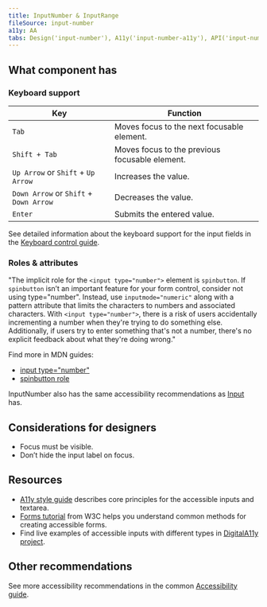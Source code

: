 ```yaml
---
title: InputNumber & InputRange
fileSource: input-number
a11y: AA
tabs: Design('input-number'), A11y('input-number-a11y'), API('input-number-api'), Example('input-number-code'), Changelog('input-number-changelog')
---
```


## What component has

### Keyboard support

| Key                              | Function                                       |
| -------------------------------- | ---------------------------------------------- |
| `Tab`                            | Moves focus to the next focusable element.     |
| `Shift + Tab`                    | Moves focus to the previous focusable element. |
| `Up Arrow` or `Shift` + `Up Arrow`     | Increases the value.                           |
| `Down Arrow` or `Shift` + `Down Arrow` | Decreases the value.                           |
| `Enter`                          | Submits the entered value.                     |

See detailed information about the keyboard support for the input fields in the [Keyboard control guide](/core-principles/a11y/a11y-keyboard#input_i_textarea).

### Roles & attributes

"The implicit role for the `<input type="number">` element is `spinbutton`. If `spinbutton` isn’t an important feature for your form control, consider not using type="number". Instead, use `inputmode="numeric"` along with a pattern attribute that limits the characters to numbers and associated characters. With `<input type="number">`, there is a risk of users accidentally incrementing a number when they're trying to do something else. Additionally, if users try to enter something that's not a number, there's no explicit feedback about what they're doing wrong."

Find more in MDN guides:

- [input type="number"](https://developer.mozilla.org/en-US/docs/Web/HTML/Element/input/number#accessibility)
- [spinbutton role](https://developer.mozilla.org/en-US/docs/Web/Accessibility/ARIA/Roles/spinbutton_role)

InputNumber also has the same accessibility recommendations as [Input](/components/input/input-a11y) has.

## Considerations for designers

- Focus must be visible.
- Don’t hide the input label on focus.

## Resources

- [A11y style guide](https://a11y-style-guide.com/style-guide/section-forms.html#kssref-forms-text-fields) describes core principles for the accessible inputs and textarea.
- [Forms tutorial](https://www.w3.org/WAI/tutorials/forms/) from W3C helps you understand common methods for creating accessible forms.
- Find live examples of accessible inputs with different types in [DigitalA11y project](https://www.digitala11y.com/demos/accessibility-of-html-input-types-examples/).

## Other recommendations

See more accessibility recommendations in the common [Accessibility guide](/core-principles/a11y/a11y).
